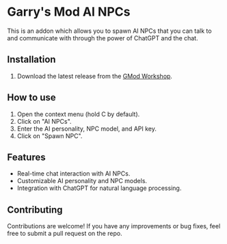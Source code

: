 # Garry's Mod AI NPCs

This is an addon which allows you to spawn AI NPCs that you can talk to and communicate with through the power of ChatGPT and the chat.

## Installation

1. Download the latest release from the [GMod Workshop](https://steamcommunity.com/sharedfiles/filedetails/?id=2509518419).

## How to use

1. Open the context menu (hold C by default).
2. Click on "AI NPCs".
3. Enter the AI personality, NPC model, and API key.
4. Click on "Spawn NPC".

## Features

- Real-time chat interaction with AI NPCs.
- Customizable AI personality and NPC models.
- Integration with ChatGPT for natural language processing.

## Contributing

Contributions are welcome! If you have any improvements or bug fixes, feel free to submit a pull request on the repo.
